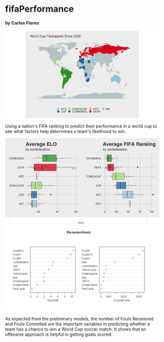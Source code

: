 # fifaPerformance
#### by Carlos Flores

![Image of map](https://github.com/cflores713/fifaPerformance/blob/master/wMap.png)

Using a nation's FIFA ranking to predict their performance in a world cup to see what factors help determines s team's likelihood to win. 


![Image of ranking](https://github.com/cflores713/fifaPerformance/blob/master/rankings.png)
![Image of results](https://github.com/cflores713/fifaPerformance/blob/master/Screen%20Shot%202019-09-22%20at%208.46.43%20AM.png)

As expected from the preliminary models, the number of Fouls Receieved and Fouls Commited are the important variables in predicting whether a team has a chance to win a World Cup soccer match. It shows that an offensive approach is helpful in getting goals scored.

